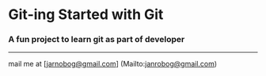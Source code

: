 # Git-ing Started with Git

### A fun project to learn git as part of developer

---

mail me at [jarnobog@gmail.com] (Mailto:janrobog@gmail.com)